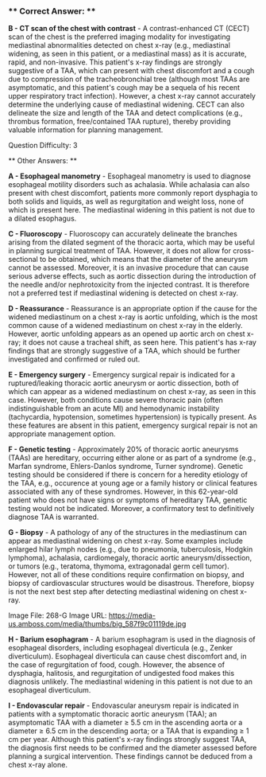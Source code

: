 ### ** Correct Answer: **

**B - CT scan of the chest with contrast** - A contrast-enhanced CT (CECT) scan of the chest is the preferred imaging modality for investigating mediastinal abnormalities detected on chest x-ray (e.g., mediastinal widening, as seen in this patient, or a mediastinal mass) as it is accurate, rapid, and non-invasive. This patient's x-ray findings are strongly suggestive of a TAA, which can present with chest discomfort and a cough due to compression of the tracheobronchial tree (although most TAAs are asymptomatic, and this patient's cough may be a sequela of his recent upper respiratory tract infection). However, a chest x-ray cannot accurately determine the underlying cause of mediastinal widening. CECT can also delineate the size and length of the TAA and detect complications (e.g., thrombus formation, free/contained TAA rupture), thereby providing valuable information for planning management.

Question Difficulty: 3

** Other Answers: **

**A - Esophageal manometry** - Esophageal manometry is used to diagnose esophageal motility disorders such as achalasia. While achalasia can also present with chest discomfort, patients more commonly report dysphagia to both solids and liquids, as well as regurgitation and weight loss, none of which is present here. The mediastinal widening in this patient is not due to a dilated esophagus.

**C - Fluoroscopy** - Fluoroscopy can accurately delineate the branches arising from the dilated segment of the thoracic aorta, which may be useful in planning surgical treatment of TAA. However, it does not allow for cross-sectional to be obtained, which means that the diameter of the aneurysm cannot be assessed. Moreover, it is an invasive procedure that can cause serious adverse effects, such as aortic dissection during the introduction of the needle and/or nephrotoxicity from the injected contrast. It is therefore not a preferred test if mediastinal widening is detected on chest x-ray.

**D - Reassurance** - Reassurance is an appropriate option if the cause for the widened mediastinum on a chest x-ray is aortic unfolding, which is the most common cause of a widened mediastinum on chest x-ray in the elderly. However, aortic unfolding appears as an opened up aortic arch on chest x-ray; it does not cause a tracheal shift, as seen here. This patient's has x-ray findings that are strongly suggestive of a TAA, which should be further investigated and confirmed or ruled out.

**E - Emergency surgery** - Emergency surgical repair is indicated for a ruptured/leaking thoracic aortic aneurysm or aortic dissection, both of which can appear as a widened mediastinum on chest x-ray, as seen in this case. However, both conditions cause severe thoracic pain (often indistinguishable from an acute MI) and hemodynamic instability (tachycardia, hypotension, sometimes hypertension) is typically present. As these features are absent in this patient, emergency surgical repair is not an appropriate management option.

**F - Genetic testing** - Approximately 20% of thoracic aortic aneurysms (TAAs) are hereditary, occurring either alone or as part of a syndrome (e.g., Marfan syndrome, Ehlers-Danlos syndrome, Turner syndrome). Genetic testing should be considered if there is concern for a heredity etiology of the TAA, e.g., occurence at young age or a family history or clinical features associated with any of these syndromes. However, in this 62-year-old patient who does not have signs or symptoms of hereditary TAA, genetic testing would not be indicated. Moreover, a confirmatory test to definitively diagnose TAA is warranted.

**G - Biopsy** - A pathology of any of the structures in the mediastinum can appear as mediastinal widening on chest x-ray. Some examples include enlarged hilar lymph nodes (e.g., due to pneumonia, tuberculosis, Hodgkin lymphoma), achalasia, cardiomegaly, thoracic aortic aneurysm/dissection, or tumors (e.g., teratoma, thymoma, extragonadal germ cell tumor). However, not all of these conditions require confirmation on biopsy, and biopsy of cardiovascular structures would be disastrous. Therefore, biopsy is not the next best step after detecting mediastinal widening on chest x-ray.

Image File: 268-G
Image URL: https://media-us.amboss.com/media/thumbs/big_587f9c01119de.jpg

**H - Barium esophagram** - A barium esophagram is used in the diagnosis of esophageal disorders, including esophageal diverticula (e.g., Zenker diverticulum). Esophageal diverticula can cause chest discomfort and, in the case of regurgitation of food, cough. However, the absence of dysphagia, halitosis, and regurgitation of undigested food makes this diagnosis unlikely. The mediastinal widening in this patient is not due to an esophageal diverticulum.

**I - Endovascular repair** - Endovascular aneurysm repair is indicated in patients with a symptomatic thoracic aortic aneurysm (TAA); an asymptomatic TAA with a diameter ≥ 5.5 cm in the ascending aorta or a diameter ≥ 6.5 cm in the descending aorta; or a TAA that is expanding ≥ 1 cm per year. Although this patient's x-ray findings strongly suggest TAA, the diagnosis first needs to be confirmed and the diameter assessed before planning a surgical intervention. These findings cannot be deduced from a chest x-ray alone.

